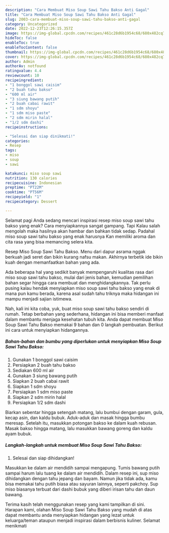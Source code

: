```yaml
---
description: "Cara Membuat Miso Soup Sawi Tahu Bakso Anti Gagal"
title: "Cara Membuat Miso Soup Sawi Tahu Bakso Anti Gagal"
slug: 2003-cara-membuat-miso-soup-sawi-tahu-bakso-anti-gagal
category: Uncategorized
date: 2022-12-23T12:26:15.357Z
image: https://img-global.cpcdn.com/recipes/461c28d6b1954c68/680x482cq70/miso-soup-sawi-tahu-bakso-foto-resep-utama.jpg
hideToc: false
enableToc: true
enableTocContent: false
thumbnail: https://img-global.cpcdn.com/recipes/461c28d6b1954c68/680x482cq70/miso-soup-sawi-tahu-bakso-foto-resep-utama.jpg
cover: https://img-global.cpcdn.com/recipes/461c28d6b1954c68/680x482cq70/miso-soup-sawi-tahu-bakso-foto-resep-utama.jpg
author: Admin
authorAv: notfound
ratingvalue: 4.4
reviewcount: 10
recipeingredient:
- "1 bonggol sawi caisim"
- "2 buah tahu bakso"
- "600 ml air"
- "3 siung bawang putih"
- "2 buah cabai rawit"
- "1 sdm shoyu"
- "1 sdm miso paste"
- "2 sdm mirin halal"
- "1/2 sdm dashi"
recipeinstructions:

- "Selesai dan siap dinikmati!"
categories:
- Resep
tags:
- miso
- soup
- sawi

katakunci: miso soup sawi 
nutrition: 130 calories
recipecuisine: Indonesian
preptime: "PT22M"
cooktime: "PT56M"
recipeyield: "1"
recipecategory: Dessert

---
```



Selamat pagi Anda sedang mencari inspirasi resep miso soup sawi tahu bakso yang enak? Cara menyiapkannya sangat gampang. Tapi Kalau salah mengolah maka hasilnya akan hambar dan bahkan tidak sedap. Padahal miso soup sawi tahu bakso yang enak harusnya Kan memiliki aroma dan cita rasa yang bisa memancing selera kita.


Resep Miso Soup Sawi Tahu Bakso. Menu dari dapur asrama nggak berkuah jadi seret dan bikin kurang nafsu makan. Akhirnya terbetik ide bikin kuah dengan memanfaatkan bahan yang ada.

Ada beberapa hal yang sedikit banyak mempengaruhi kualitas rasa dari miso soup sawi tahu bakso, mulai dari jenis bahan, kemudian pemilihan bahan segar hingga cara membuat dan menghidangkannya. Tak perlu pusing kalau hendak menyiapkan miso soup sawi tahu bakso yang enak di mana pun kamu berada, karena asal sudah tahu triknya maka hidangan ini mampu menjadi sajian istimewa.


Nah, kali ini kita coba, yuk, buat miso soup sawi tahu bakso sendiri di rumah. Tetap berbahan yang sederhana, hidangan ini bisa memberi manfaat dalam membantu menjaga kesehatan tubuh kita. Anda dapat membuat Miso Soup Sawi Tahu Bakso memakai 9 bahan dan 0 langkah pembuatan. Berikut ini cara untuk menyiapkan hidangannya.

<!--inarticleads1-->

##### Bahan-bahan dan bumbu yang diperlukan untuk menyiapkan Miso Soup Sawi Tahu Bakso:

1. Gunakan 1 bonggol sawi caisim
1. Persiapkan 2 buah tahu bakso
1. Sediakan 600 ml air
1. Gunakan 3 siung bawang putih
1. Siapkan 2 buah cabai rawit
1. Siapkan 1 sdm shoyu
1. Persiapkan 1 sdm miso paste
1. Siapkan 2 sdm mirin halal
1. Persiapkan 1/2 sdm dashi


Biarkan sebentar hingga setengah matang, lalu bumbui dengan garam, gula, kecap asin, dan kaldu bubuk. Aduk-aduk dan masak hingga bumbu meresap. Setelah itu, masukkan potongan bakso ke dalam kuah rebusan. Masak bakso hingga matang, lalu masukkan bawang goreng dan kaldu ayam bubuk. 

<!--inarticleads2-->

##### Langkah-langkah untuk membuat Miso Soup Sawi Tahu Bakso:


1. Selesai dan siap dihidangkan!

Masukkan ke dalam air mendidih sampai mengapung. Tumis bawang putih sampai harum lalu tuang ke dalam air mendidih. Dalam resep ini, sup miso dihidangkan dengan tahu jepang dan bayam. Namun jika tidak ada, kamu bisa memakai tahu putih biasa atau sayuran lainnya, seperti pakchoy. Sup miso biasanya terbuat dari dashi bubuk yang diberi irisan tahu dan daun bawang. 

Terima kasih telah menggunakan resep yang kami tampilkan di sini. Harapan kami, olahan Miso Soup Sawi Tahu Bakso yang mudah di atas dapat membantu anda menyiapkan hidangan yang lezat untuk keluarga/teman ataupun menjadi inspirasi dalam berbisnis kuliner. Selamat menikmati
